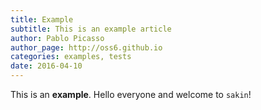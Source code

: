 ```yaml
---
title: Example
subtitle: This is an example article
author: Pablo Picasso
author_page: http://oss6.github.io
categories: examples, tests
date: 2016-04-10
---
```


This is an **example**. Hello everyone and welcome to `sakin`!

